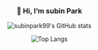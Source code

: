  <div align="center">
  
 ### 👋 Hi, I’m subin Park<br>
  
![subinpark99's GitHub stats](https://github-readme-stats.vercel.app/api?username=subinpark99&show_icons=true&theme=solarized-light&count_private=true&include_all_commits=false)
 
![Top Langs](https://github-readme-stats.vercel.app/api/top-langs/?username=subinpark99&layout=compact&theme=solarized-light)

</div>
